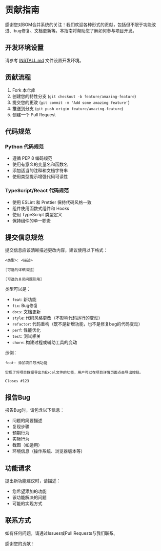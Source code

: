# 贡献指南

感谢您对BOM合并系统的关注！我们欢迎各种形式的贡献，包括但不限于功能改进、bug修复、文档更新等。本指南将帮助您了解如何参与项目开发。

## 开发环境设置

请参考 [INSTALL.md](INSTALL.md) 文件设置开发环境。

## 贡献流程

1. Fork 本仓库
2. 创建您的特性分支 (`git checkout -b feature/amazing-feature`)
3. 提交您的更改 (`git commit -m 'Add some amazing feature'`)
4. 推送到分支 (`git push origin feature/amazing-feature`)
5. 创建一个 Pull Request

## 代码规范

### Python 代码规范

- 遵循 PEP 8 编码规范
- 使用有意义的变量名和函数名
- 添加适当的注释和文档字符串
- 使用类型提示增强代码可读性

### TypeScript/React 代码规范

- 使用 ESLint 和 Prettier 保持代码风格一致
- 组件使用函数式组件和 Hooks
- 使用 TypeScript 类型定义
- 保持组件的单一职责

## 提交信息规范

提交信息应该清晰描述更改内容，建议使用以下格式：

```
<类型>: <描述>

[可选的详细描述]

[可选的关闭问题引用]
```

类型可以是：

- `feat`: 新功能
- `fix`: Bug修复
- `docs`: 文档更新
- `style`: 代码风格更改（不影响代码运行的变动）
- `refactor`: 代码重构（既不是新增功能，也不是修复bug的代码变动）
- `perf`: 性能优化
- `test`: 测试相关
- `chore`: 构建过程或辅助工具的变动

示例：

```
feat: 添加项目导出功能

实现了将项目数据导出为Excel文件的功能，用户可以在项目详情页面点击导出按钮。

Closes #123
```

## 报告Bug

报告Bug时，请包含以下信息：

- 问题的简要描述
- 复现步骤
- 预期行为
- 实际行为
- 截图（如适用）
- 环境信息（操作系统、浏览器版本等）

## 功能请求

提出新功能建议时，请描述：

- 您希望添加的功能
- 该功能解决的问题
- 可能的实现方式

## 联系方式

如有任何问题，请通过Issues或Pull Requests与我们联系。

感谢您的贡献！